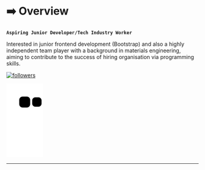 # ➡️ Overview

**`Aspiring Junior Developer/Tech Industry Worker`**

Interested in junior frontend development (Bootstrap) and also a highly independent team player with a background in materials engineering, aiming to contribute to the success of hiring organisation via programming skills.

<p align="left">
  <a href="https://github.com/Nrba?tab=followers">
    <img alt="followers" title="Follow me on Github" src="https://custom-icon-badges.demolab.com/github/followers/Nrba?color=236ad3&labelColor=1155ba&style=for-the-badge&logo=person-add&label=Follow&logoColor=white"/>
  </a>
</p>

![snake gif](https://github.com/Nrba/Nrba/blob/output/github-contribution-grid-snake.svg)

---


<!---
- 👋 Hi, I’m @Nrba
- 👀 I’m interested in ...
- 🌱 I’m currently learning ...
- 💞️ I’m looking to collaborate on ...
- 📫 How to reach me ...

Nrba/Nrba is a ✨ special ✨ repository because its `README.md` (this file) appears on your GitHub profile.
You can click the Preview link to take a look at your changes.
--->
